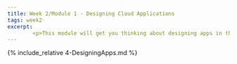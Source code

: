```yaml
---
title: Week 2/Module 1 - Designing Cloud Applications
tags: week2
excerpt: 
        <p>This module will get you thinking about designing apps in the cloud.  We'll cover architecting cloud applications and designing microservices.</p>
---  
```


{% include_relative 4-DesigningApps.md %}